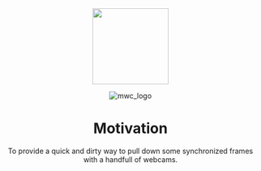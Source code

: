 <div align="center"><img src = "https://github.com/mprib/multiwebcam/assets/31831778/1ee00f86-e6fd-497c-9341-433a16bb323c" width = "150"></div>

<div align="center">

![mwc_logo](https://github.com/mprib/multiwebcam/assets/31831778/1ee00f86-e6fd-497c-9341-433a16bb323c)

# Motivation

To provide a quick and dirty way to pull down some synchronized frames with a handfull of webcams.

